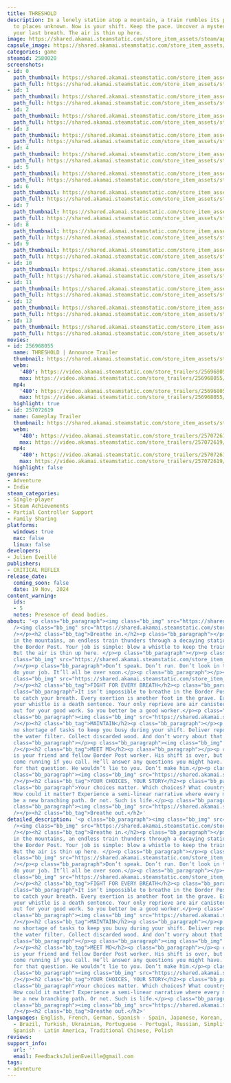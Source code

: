 ```yaml
---
title: THRESHOLD
description: In a lonely station atop a mountain, a train rumbles its precious cargo
  to places unknown. Now is your shift. Keep the pace. Uncover a mystery. Fight for
  your last breath. The air is thin up here.
image: https://shared.akamai.steamstatic.com/store_item_assets/steam/apps/2580020/header.jpg?t=1732046526
capsule_image: https://shared.akamai.steamstatic.com/store_item_assets/steam/apps/2580020/capsule_231x87.jpg?t=1732046526
categories: game
steamid: 2580020
screenshots:
- id: 0
  path_thumbnail: https://shared.akamai.steamstatic.com/store_item_assets/steam/apps/2580020/ss_c3e4f39e2e26f38b57a5fc3be6a476a0b58738c8.600x338.jpg?t=1732046526
  path_full: https://shared.akamai.steamstatic.com/store_item_assets/steam/apps/2580020/ss_c3e4f39e2e26f38b57a5fc3be6a476a0b58738c8.1920x1080.jpg?t=1732046526
- id: 1
  path_thumbnail: https://shared.akamai.steamstatic.com/store_item_assets/steam/apps/2580020/ss_ef9099539b0e2cdb3bfc080673471551f522834b.600x338.jpg?t=1732046526
  path_full: https://shared.akamai.steamstatic.com/store_item_assets/steam/apps/2580020/ss_ef9099539b0e2cdb3bfc080673471551f522834b.1920x1080.jpg?t=1732046526
- id: 2
  path_thumbnail: https://shared.akamai.steamstatic.com/store_item_assets/steam/apps/2580020/ss_8450806a4dd505580ae02be87ee71d2d9f33a4c9.600x338.jpg?t=1732046526
  path_full: https://shared.akamai.steamstatic.com/store_item_assets/steam/apps/2580020/ss_8450806a4dd505580ae02be87ee71d2d9f33a4c9.1920x1080.jpg?t=1732046526
- id: 3
  path_thumbnail: https://shared.akamai.steamstatic.com/store_item_assets/steam/apps/2580020/ss_6f819cba45ce27e4efc3c6ec1a5c1d596868b6cd.600x338.jpg?t=1732046526
  path_full: https://shared.akamai.steamstatic.com/store_item_assets/steam/apps/2580020/ss_6f819cba45ce27e4efc3c6ec1a5c1d596868b6cd.1920x1080.jpg?t=1732046526
- id: 4
  path_thumbnail: https://shared.akamai.steamstatic.com/store_item_assets/steam/apps/2580020/ss_0ca4a53deaf7b2e824aa5fd3a634ce21b2f399ba.600x338.jpg?t=1732046526
  path_full: https://shared.akamai.steamstatic.com/store_item_assets/steam/apps/2580020/ss_0ca4a53deaf7b2e824aa5fd3a634ce21b2f399ba.1920x1080.jpg?t=1732046526
- id: 5
  path_thumbnail: https://shared.akamai.steamstatic.com/store_item_assets/steam/apps/2580020/ss_c7d6094e251144236ba0bd32f8c6f6fee84cb752.600x338.jpg?t=1732046526
  path_full: https://shared.akamai.steamstatic.com/store_item_assets/steam/apps/2580020/ss_c7d6094e251144236ba0bd32f8c6f6fee84cb752.1920x1080.jpg?t=1732046526
- id: 6
  path_thumbnail: https://shared.akamai.steamstatic.com/store_item_assets/steam/apps/2580020/ss_937a5b0446e12b129797329b1fda593403cfe22c.600x338.jpg?t=1732046526
  path_full: https://shared.akamai.steamstatic.com/store_item_assets/steam/apps/2580020/ss_937a5b0446e12b129797329b1fda593403cfe22c.1920x1080.jpg?t=1732046526
- id: 7
  path_thumbnail: https://shared.akamai.steamstatic.com/store_item_assets/steam/apps/2580020/ss_163f750a9538598206e654777531b21f6476dd9f.600x338.jpg?t=1732046526
  path_full: https://shared.akamai.steamstatic.com/store_item_assets/steam/apps/2580020/ss_163f750a9538598206e654777531b21f6476dd9f.1920x1080.jpg?t=1732046526
- id: 8
  path_thumbnail: https://shared.akamai.steamstatic.com/store_item_assets/steam/apps/2580020/ss_375a2da3d11ceea309b78eb51024f9e9d38ada1a.600x338.jpg?t=1732046526
  path_full: https://shared.akamai.steamstatic.com/store_item_assets/steam/apps/2580020/ss_375a2da3d11ceea309b78eb51024f9e9d38ada1a.1920x1080.jpg?t=1732046526
- id: 9
  path_thumbnail: https://shared.akamai.steamstatic.com/store_item_assets/steam/apps/2580020/ss_52f40d3b9a207896a1e8899600e311522ec3b98e.600x338.jpg?t=1732046526
  path_full: https://shared.akamai.steamstatic.com/store_item_assets/steam/apps/2580020/ss_52f40d3b9a207896a1e8899600e311522ec3b98e.1920x1080.jpg?t=1732046526
- id: 10
  path_thumbnail: https://shared.akamai.steamstatic.com/store_item_assets/steam/apps/2580020/ss_d5b57bac71846b6ecb0b52166d257e5abbd47d68.600x338.jpg?t=1732046526
  path_full: https://shared.akamai.steamstatic.com/store_item_assets/steam/apps/2580020/ss_d5b57bac71846b6ecb0b52166d257e5abbd47d68.1920x1080.jpg?t=1732046526
- id: 11
  path_thumbnail: https://shared.akamai.steamstatic.com/store_item_assets/steam/apps/2580020/ss_bb9df9d4517714efe9aec1d4ab6f15f03fcf5d58.600x338.jpg?t=1732046526
  path_full: https://shared.akamai.steamstatic.com/store_item_assets/steam/apps/2580020/ss_bb9df9d4517714efe9aec1d4ab6f15f03fcf5d58.1920x1080.jpg?t=1732046526
- id: 12
  path_thumbnail: https://shared.akamai.steamstatic.com/store_item_assets/steam/apps/2580020/ss_27578921a515196b32431399dec2aac7aae3b690.600x338.jpg?t=1732046526
  path_full: https://shared.akamai.steamstatic.com/store_item_assets/steam/apps/2580020/ss_27578921a515196b32431399dec2aac7aae3b690.1920x1080.jpg?t=1732046526
- id: 13
  path_thumbnail: https://shared.akamai.steamstatic.com/store_item_assets/steam/apps/2580020/ss_c3dfc1454280db999ab7741f0c74fb75d470e26b.600x338.jpg?t=1732046526
  path_full: https://shared.akamai.steamstatic.com/store_item_assets/steam/apps/2580020/ss_c3dfc1454280db999ab7741f0c74fb75d470e26b.1920x1080.jpg?t=1732046526
movies:
- id: 256968055
  name: THRESHOLD | Announce Trailer
  thumbnail: https://shared.akamai.steamstatic.com/store_item_assets/steam/apps/256968055/movie.293x165.jpg?t=1707479962
  webm:
    '480': https://video.akamai.steamstatic.com/store_trailers/256968055/movie480_vp9.webm?t=1707479962
    max: https://video.akamai.steamstatic.com/store_trailers/256968055/movie_max_vp9.webm?t=1707479962
  mp4:
    '480': https://video.akamai.steamstatic.com/store_trailers/256968055/movie480.mp4?t=1707479962
    max: https://video.akamai.steamstatic.com/store_trailers/256968055/movie_max.mp4?t=1707479962
  highlight: true
- id: 257072619
  name: Gameplay Trailer
  thumbnail: https://shared.akamai.steamstatic.com/store_item_assets/steam/apps/257072619/627cdaaba8ee351cae8e942a5323a6ec2d86e9df/movie_600x337.jpg?t=1732034795
  webm:
    '480': https://video.akamai.steamstatic.com/store_trailers/257072619/movie480_vp9.webm?t=1732034795
    max: https://video.akamai.steamstatic.com/store_trailers/257072619/movie_max_vp9.webm?t=1732034795
  mp4:
    '480': https://video.akamai.steamstatic.com/store_trailers/257072619/movie480.mp4?t=1732034795
    max: https://video.akamai.steamstatic.com/store_trailers/257072619/movie_max.mp4?t=1732034795
  highlight: false
genres:
- Adventure
- Indie
steam_categories:
- Single-player
- Steam Achievements
- Partial Controller Support
- Family Sharing
platforms:
  windows: true
  mac: false
  linux: false
developers:
- Julien Eveillé
publishers:
- CRITICAL REFLEX
release_date:
  coming_soon: false
  date: 19 Nov, 2024
content_warning:
  ids:
  - 5
  notes: Presence of dead bodies.
about: '<p class="bb_paragraph"><img class="bb_img" src="https://shared.akamai.steamstatic.com/store_item_assets/steam/apps/2580020/extras/EN-QR.png?t=1732046526"
  /><img class="bb_img" src="https://shared.akamai.steamstatic.com/store_item_assets/steam/apps/2580020/extras/1_Threshold.gif?t=1732046526"
  /></p><h2 class="bb_tag">Breathe in.</h2><p class="bb_paragraph"></p><p class="bb_paragraph">High
  in the mountains, an endless train thunders through a decaying station. This is
  the Border Post. Your job is simple: blow a whistle to keep the train on schedule.
  But the air is thin up here. </p><p class="bb_paragraph"></p><p class="bb_paragraph"><img
  class="bb_img" src="https://shared.akamai.steamstatic.com/store_item_assets/steam/apps/2580020/extras/2_Oxihold.gif?t=1732046526"
  /></p><p class="bb_paragraph">Don’t speak. Don’t run. Don’t look in the train. Just
  do your job. It’ll all be over soon.</p><p class="bb_paragraph"></p><p class="bb_paragraph"><img
  class="bb_img" src="https://shared.akamai.steamstatic.com/store_item_assets/steam/apps/2580020/extras/3_Toilethold.gif?t=1732046526"
  /></p><h2 class="bb_tag">FIGHT FOR EVERY BREATH</h2><p class="bb_paragraph"></p><p
  class="bb_paragraph">It isn’t impossible to breathe in the Border Post. Just impossible
  to catch your breath. Every exertion is another foot in the grave. Each blow of
  your whistle is a death sentence. Your only reprieve are air canisters rationed
  out for your good work. So you better be a good worker.</p><p class="bb_paragraph"></p><p
  class="bb_paragraph"><img class="bb_img" src="https://shared.akamai.steamstatic.com/store_item_assets/steam/apps/2580020/extras/4_Treehold.gif?t=1732046526"
  /></p><h2 class="bb_tag">MAINTAIN</h2><p class="bb_paragraph"></p><p class="bb_paragraph">There’s
  no shortage of tasks to keep you busy during your shift. Deliver reports. Clean
  the water filter. Collect discarded wood. And don’t worry about that smell.</p><p
  class="bb_paragraph"></p><p class="bb_paragraph"><img class="bb_img" src="https://shared.akamai.steamstatic.com/store_item_assets/steam/apps/2580020/extras/5_Mohold.gif?t=1732046526"
  /></p><h2 class="bb_tag">MEET MO</h2><p class="bb_paragraph"></p><p class="bb_paragraph">Mo
  is your friend and fellow Border Post worker. His shift is over, but he’ll happily
  come running if you call. He’ll answer any questions you might have. Well, except
  for that question. He wouldn’t lie to you. Don’t make him.</p><p class="bb_paragraph"></p><p
  class="bb_paragraph"><img class="bb_img" src="https://shared.akamai.steamstatic.com/store_item_assets/steam/apps/2580020/extras/6_Runhold.gif?t=1732046526"
  /></p><h2 class="bb_tag">YOUR CHOICES, YOUR STORY</h2><p class="bb_paragraph"></p><p
  class="bb_paragraph">Your choices matter. Which choices? What country are you from?
  How could it matter? Experience a semi-linear narrative where every moment could
  be a new branching path. Or not. Such is life.</p><p class="bb_paragraph"></p><p
  class="bb_paragraph"><img class="bb_img" src="https://shared.akamai.steamstatic.com/store_item_assets/steam/apps/2580020/extras/7_Secrethold.gif?t=1732046526"
  /></p><h2 class="bb_tag">Breathe out.</h2>'
detailed_description: '<p class="bb_paragraph"><img class="bb_img" src="https://shared.akamai.steamstatic.com/store_item_assets/steam/apps/2580020/extras/EN-QR.png?t=1732046526"
  /><img class="bb_img" src="https://shared.akamai.steamstatic.com/store_item_assets/steam/apps/2580020/extras/1_Threshold.gif?t=1732046526"
  /></p><h2 class="bb_tag">Breathe in.</h2><p class="bb_paragraph"></p><p class="bb_paragraph">High
  in the mountains, an endless train thunders through a decaying station. This is
  the Border Post. Your job is simple: blow a whistle to keep the train on schedule.
  But the air is thin up here. </p><p class="bb_paragraph"></p><p class="bb_paragraph"><img
  class="bb_img" src="https://shared.akamai.steamstatic.com/store_item_assets/steam/apps/2580020/extras/2_Oxihold.gif?t=1732046526"
  /></p><p class="bb_paragraph">Don’t speak. Don’t run. Don’t look in the train. Just
  do your job. It’ll all be over soon.</p><p class="bb_paragraph"></p><p class="bb_paragraph"><img
  class="bb_img" src="https://shared.akamai.steamstatic.com/store_item_assets/steam/apps/2580020/extras/3_Toilethold.gif?t=1732046526"
  /></p><h2 class="bb_tag">FIGHT FOR EVERY BREATH</h2><p class="bb_paragraph"></p><p
  class="bb_paragraph">It isn’t impossible to breathe in the Border Post. Just impossible
  to catch your breath. Every exertion is another foot in the grave. Each blow of
  your whistle is a death sentence. Your only reprieve are air canisters rationed
  out for your good work. So you better be a good worker.</p><p class="bb_paragraph"></p><p
  class="bb_paragraph"><img class="bb_img" src="https://shared.akamai.steamstatic.com/store_item_assets/steam/apps/2580020/extras/4_Treehold.gif?t=1732046526"
  /></p><h2 class="bb_tag">MAINTAIN</h2><p class="bb_paragraph"></p><p class="bb_paragraph">There’s
  no shortage of tasks to keep you busy during your shift. Deliver reports. Clean
  the water filter. Collect discarded wood. And don’t worry about that smell.</p><p
  class="bb_paragraph"></p><p class="bb_paragraph"><img class="bb_img" src="https://shared.akamai.steamstatic.com/store_item_assets/steam/apps/2580020/extras/5_Mohold.gif?t=1732046526"
  /></p><h2 class="bb_tag">MEET MO</h2><p class="bb_paragraph"></p><p class="bb_paragraph">Mo
  is your friend and fellow Border Post worker. His shift is over, but he’ll happily
  come running if you call. He’ll answer any questions you might have. Well, except
  for that question. He wouldn’t lie to you. Don’t make him.</p><p class="bb_paragraph"></p><p
  class="bb_paragraph"><img class="bb_img" src="https://shared.akamai.steamstatic.com/store_item_assets/steam/apps/2580020/extras/6_Runhold.gif?t=1732046526"
  /></p><h2 class="bb_tag">YOUR CHOICES, YOUR STORY</h2><p class="bb_paragraph"></p><p
  class="bb_paragraph">Your choices matter. Which choices? What country are you from?
  How could it matter? Experience a semi-linear narrative where every moment could
  be a new branching path. Or not. Such is life.</p><p class="bb_paragraph"></p><p
  class="bb_paragraph"><img class="bb_img" src="https://shared.akamai.steamstatic.com/store_item_assets/steam/apps/2580020/extras/7_Secrethold.gif?t=1732046526"
  /></p><h2 class="bb_tag">Breathe out.</h2>'
languages: English, French, German, Spanish - Spain, Japanese, Korean, Portuguese
  - Brazil, Turkish, Ukrainian, Portuguese - Portugal, Russian, Simplified Chinese,
  Spanish - Latin America, Traditional Chinese, Polish
reviews:
support_info:
  url: ''
  email: FeedbacksJulienEveille@gmail.com
tags:
- adventure
---
```


